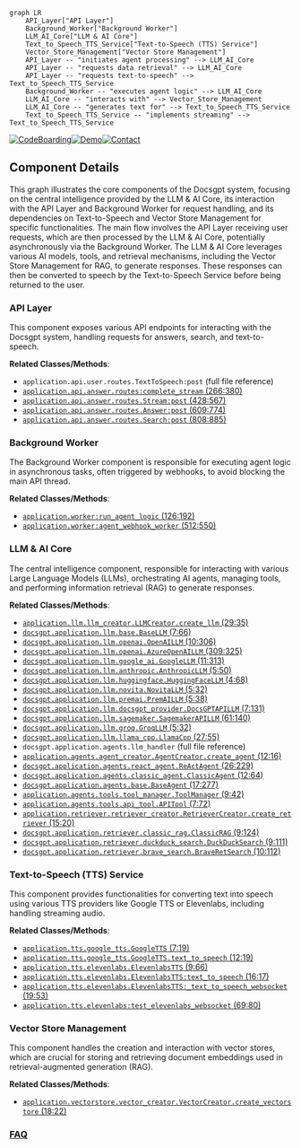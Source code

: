 ```mermaid
graph LR
    API_Layer["API Layer"]
    Background_Worker["Background Worker"]
    LLM_AI_Core["LLM & AI Core"]
    Text_to_Speech_TTS_Service["Text-to-Speech (TTS) Service"]
    Vector_Store_Management["Vector Store Management"]
    API_Layer -- "initiates agent processing" --> LLM_AI_Core
    API_Layer -- "requests data retrieval" --> LLM_AI_Core
    API_Layer -- "requests text-to-speech" --> Text_to_Speech_TTS_Service
    Background_Worker -- "executes agent logic" --> LLM_AI_Core
    LLM_AI_Core -- "interacts with" --> Vector_Store_Management
    LLM_AI_Core -- "generates text for" --> Text_to_Speech_TTS_Service
    Text_to_Speech_TTS_Service -- "implements streaming" --> Text_to_Speech_TTS_Service
```
[![CodeBoarding](https://img.shields.io/badge/Generated%20by-CodeBoarding-9cf?style=flat-square)](https://github.com/CodeBoarding/CodeBoarding)[![Demo](https://img.shields.io/badge/Try%20our-Demo-blue?style=flat-square)](https://www.codeboarding.org/demo)[![Contact](https://img.shields.io/badge/Contact%20us%20-%20contact@codeboarding.org-lightgrey?style=flat-square)](mailto:contact@codeboarding.org)

## Component Details

This graph illustrates the core components of the Docsgpt system, focusing on the central intelligence provided by the LLM & AI Core, its interaction with the API Layer and Background Worker for request handling, and its dependencies on Text-to-Speech and Vector Store Management for specific functionalities. The main flow involves the API Layer receiving user requests, which are then processed by the LLM & AI Core, potentially asynchronously via the Background Worker. The LLM & AI Core leverages various AI models, tools, and retrieval mechanisms, including the Vector Store Management for RAG, to generate responses. These responses can then be converted to speech by the Text-to-Speech Service before being returned to the user.

### API Layer
This component exposes various API endpoints for interacting with the Docsgpt system, handling requests for answers, search, and text-to-speech.


**Related Classes/Methods**:

- `application.api.user.routes.TextToSpeech:post` (full file reference)
- <a href="https://github.com/arc53/docsgpt/blob/master/application/api/answer/routes.py#L266-L380" target="_blank" rel="noopener noreferrer">`application.api.answer.routes:complete_stream` (266:380)</a>
- <a href="https://github.com/arc53/docsgpt/blob/master/application/api/answer/routes.py#L428-L567" target="_blank" rel="noopener noreferrer">`application.api.answer.routes.Stream:post` (428:567)</a>
- <a href="https://github.com/arc53/docsgpt/blob/master/application/api/answer/routes.py#L609-L774" target="_blank" rel="noopener noreferrer">`application.api.answer.routes.Answer:post` (609:774)</a>
- <a href="https://github.com/arc53/docsgpt/blob/master/application/api/answer/routes.py#L808-L885" target="_blank" rel="noopener noreferrer">`application.api.answer.routes.Search:post` (808:885)</a>


### Background Worker
The Background Worker component is responsible for executing agent logic in asynchronous tasks, often triggered by webhooks, to avoid blocking the main API thread.


**Related Classes/Methods**:

- <a href="https://github.com/arc53/docsgpt/blob/master/application/worker.py#L126-L192" target="_blank" rel="noopener noreferrer">`application.worker:run_agent_logic` (126:192)</a>
- <a href="https://github.com/arc53/docsgpt/blob/master/application/worker.py#L512-L550" target="_blank" rel="noopener noreferrer">`application.worker:agent_webhook_worker` (512:550)</a>


### LLM & AI Core
The central intelligence component, responsible for interacting with various Large Language Models (LLMs), orchestrating AI agents, managing tools, and performing information retrieval (RAG) to generate responses.


**Related Classes/Methods**:

- <a href="https://github.com/arc53/docsgpt/blob/master/application/llm/llm_creator.py#L29-L35" target="_blank" rel="noopener noreferrer">`application.llm.llm_creator.LLMCreator.create_llm` (29:35)</a>
- <a href="https://github.com/arc53/docsgpt/blob/master/application/llm/base.py#L7-L66" target="_blank" rel="noopener noreferrer">`docsgpt.application.llm.base.BaseLLM` (7:66)</a>
- <a href="https://github.com/arc53/docsgpt/blob/master/application/llm/openai.py#L10-L306" target="_blank" rel="noopener noreferrer">`docsgpt.application.llm.openai.OpenAILLM` (10:306)</a>
- <a href="https://github.com/arc53/docsgpt/blob/master/application/llm/openai.py#L309-L325" target="_blank" rel="noopener noreferrer">`docsgpt.application.llm.openai.AzureOpenAILLM` (309:325)</a>
- <a href="https://github.com/arc53/docsgpt/blob/master/application/llm/google_ai.py#L11-L313" target="_blank" rel="noopener noreferrer">`docsgpt.application.llm.google_ai.GoogleLLM` (11:313)</a>
- <a href="https://github.com/arc53/docsgpt/blob/master/application/llm/anthropic.py#L5-L50" target="_blank" rel="noopener noreferrer">`docsgpt.application.llm.anthropic.AnthropicLLM` (5:50)</a>
- <a href="https://github.com/arc53/docsgpt/blob/master/application/llm/huggingface.py#L4-L68" target="_blank" rel="noopener noreferrer">`docsgpt.application.llm.huggingface.HuggingFaceLLM` (4:68)</a>
- <a href="https://github.com/arc53/docsgpt/blob/master/application/llm/novita.py#L5-L32" target="_blank" rel="noopener noreferrer">`docsgpt.application.llm.novita.NovitaLLM` (5:32)</a>
- <a href="https://github.com/arc53/docsgpt/blob/master/application/llm/premai.py#L5-L38" target="_blank" rel="noopener noreferrer">`docsgpt.application.llm.premai.PremAILLM` (5:38)</a>
- <a href="https://github.com/arc53/docsgpt/blob/master/application/llm/docsgpt_provider.py#L7-L131" target="_blank" rel="noopener noreferrer">`docsgpt.application.llm.docsgpt_provider.DocsGPTAPILLM` (7:131)</a>
- <a href="https://github.com/arc53/docsgpt/blob/master/application/llm/sagemaker.py#L61-L140" target="_blank" rel="noopener noreferrer">`docsgpt.application.llm.sagemaker.SagemakerAPILLM` (61:140)</a>
- <a href="https://github.com/arc53/docsgpt/blob/master/application/llm/groq.py#L5-L32" target="_blank" rel="noopener noreferrer">`docsgpt.application.llm.groq.GroqLLM` (5:32)</a>
- <a href="https://github.com/arc53/docsgpt/blob/master/application/llm/llama_cpp.py#L27-L55" target="_blank" rel="noopener noreferrer">`docsgpt.application.llm.llama_cpp.LlamaCpp` (27:55)</a>
- `docsgpt.application.agents.llm_handler` (full file reference)
- <a href="https://github.com/arc53/docsgpt/blob/master/application/agents/agent_creator.py#L12-L16" target="_blank" rel="noopener noreferrer">`application.agents.agent_creator.AgentCreator.create_agent` (12:16)</a>
- <a href="https://github.com/arc53/docsgpt/blob/master/application/agents/react_agent.py#L26-L229" target="_blank" rel="noopener noreferrer">`docsgpt.application.agents.react_agent.ReActAgent` (26:229)</a>
- <a href="https://github.com/arc53/docsgpt/blob/master/application/agents/classic_agent.py#L12-L64" target="_blank" rel="noopener noreferrer">`docsgpt.application.agents.classic_agent.ClassicAgent` (12:64)</a>
- <a href="https://github.com/arc53/docsgpt/blob/master/application/agents/base.py#L17-L277" target="_blank" rel="noopener noreferrer">`docsgpt.application.agents.base.BaseAgent` (17:277)</a>
- <a href="https://github.com/arc53/docsgpt/blob/master/application/agents/tools/tool_manager.py#L9-L42" target="_blank" rel="noopener noreferrer">`application.agents.tools.tool_manager.ToolManager` (9:42)</a>
- <a href="https://github.com/arc53/docsgpt/blob/master/application/agents/tools/api_tool.py#L7-L72" target="_blank" rel="noopener noreferrer">`application.agents.tools.api_tool.APITool` (7:72)</a>
- <a href="https://github.com/arc53/docsgpt/blob/master/application/retriever/retriever_creator.py#L15-L20" target="_blank" rel="noopener noreferrer">`application.retriever.retriever_creator.RetrieverCreator.create_retriever` (15:20)</a>
- <a href="https://github.com/arc53/docsgpt/blob/master/application/retriever/classic_rag.py#L9-L124" target="_blank" rel="noopener noreferrer">`docsgpt.application.retriever.classic_rag.ClassicRAG` (9:124)</a>
- <a href="https://github.com/arc53/docsgpt/blob/master/application/retriever/duckduck_search.py#L9-L111" target="_blank" rel="noopener noreferrer">`docsgpt.application.retriever.duckduck_search.DuckDuckSearch` (9:111)</a>
- <a href="https://github.com/arc53/docsgpt/blob/master/application/retriever/brave_search.py#L10-L112" target="_blank" rel="noopener noreferrer">`docsgpt.application.retriever.brave_search.BraveRetSearch` (10:112)</a>


### Text-to-Speech (TTS) Service
This component provides functionalities for converting text into speech using various TTS providers like Google TTS or Elevenlabs, including handling streaming audio.


**Related Classes/Methods**:

- <a href="https://github.com/arc53/docsgpt/blob/master/application/tts/google_tts.py#L7-L19" target="_blank" rel="noopener noreferrer">`application.tts.google_tts.GoogleTTS` (7:19)</a>
- <a href="https://github.com/arc53/docsgpt/blob/master/application/tts/google_tts.py#L12-L19" target="_blank" rel="noopener noreferrer">`application.tts.google_tts.GoogleTTS.text_to_speech` (12:19)</a>
- <a href="https://github.com/arc53/docsgpt/blob/master/application/tts/elevenlabs.py#L9-L66" target="_blank" rel="noopener noreferrer">`application.tts.elevenlabs.ElevenlabsTTS` (9:66)</a>
- <a href="https://github.com/arc53/docsgpt/blob/master/application/tts/elevenlabs.py#L16-L17" target="_blank" rel="noopener noreferrer">`application.tts.elevenlabs.ElevenlabsTTS:text_to_speech` (16:17)</a>
- <a href="https://github.com/arc53/docsgpt/blob/master/application/tts/elevenlabs.py#L19-L53" target="_blank" rel="noopener noreferrer">`application.tts.elevenlabs.ElevenlabsTTS:_text_to_speech_websocket` (19:53)</a>
- <a href="https://github.com/arc53/docsgpt/blob/master/application/tts/elevenlabs.py#L69-L80" target="_blank" rel="noopener noreferrer">`application.tts.elevenlabs:test_elevenlabs_websocket` (69:80)</a>


### Vector Store Management
This component handles the creation and interaction with vector stores, which are crucial for storing and retrieving document embeddings used in retrieval-augmented generation (RAG).


**Related Classes/Methods**:

- <a href="https://github.com/arc53/docsgpt/blob/master/application/vectorstore/vector_creator.py#L18-L22" target="_blank" rel="noopener noreferrer">`application.vectorstore.vector_creator.VectorCreator.create_vectorstore` (18:22)</a>




### [FAQ](https://github.com/CodeBoarding/GeneratedOnBoardings/tree/main?tab=readme-ov-file#faq)